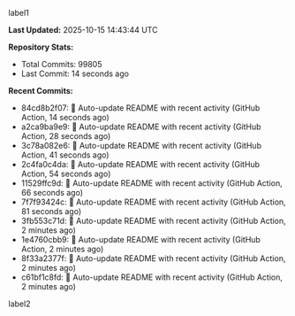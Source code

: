 
label1 
<!-- ACTIVITY_START -->
**Last Updated:** 2025-10-15 14:43:44 UTC

**Repository Stats:**
- Total Commits: 99805
- Last Commit: 14 seconds ago

**Recent Commits:**
- 84cd8b2f07: 🤖 Auto-update README with recent activity (GitHub Action, 14 seconds ago)
- a2ca9ba9e9: 🤖 Auto-update README with recent activity (GitHub Action, 28 seconds ago)
- 3c78a082e6: 🤖 Auto-update README with recent activity (GitHub Action, 41 seconds ago)
- 2c4fa0c4da: 🤖 Auto-update README with recent activity (GitHub Action, 54 seconds ago)
- 11529ffc9d: 🤖 Auto-update README with recent activity (GitHub Action, 66 seconds ago)
- 7f7f93424c: 🤖 Auto-update README with recent activity (GitHub Action, 81 seconds ago)
- 3fb553c71d: 🤖 Auto-update README with recent activity (GitHub Action, 2 minutes ago)
- 1e4760cbb9: 🤖 Auto-update README with recent activity (GitHub Action, 2 minutes ago)
- 8f33a2377f: 🤖 Auto-update README with recent activity (GitHub Action, 2 minutes ago)
- c61bf1c8fd: 🤖 Auto-update README with recent activity (GitHub Action, 2 minutes ago)
<!-- ACTIVITY_END -->

label2
